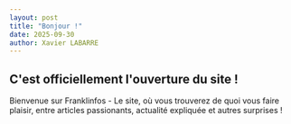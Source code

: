 ```yaml
---
layout: post
title: "Bonjour !"
date: 2025-09-30
author: Xavier LABARRE
---
```

C'est officiellement l'ouverture du site !
---
Bienvenue sur Franklinfos - Le site, où vous trouverez de quoi vous faire plaisir, entre articles passionants, actualité expliquée et autres surprises !
